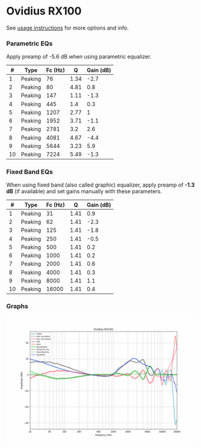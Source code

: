 # Ovidius RX100
See [usage instructions](https://github.com/jaakkopasanen/AutoEq#usage) for more options and info.

### Parametric EQs
Apply preamp of -5.6 dB when using parametric equalizer.

|   # | Type    |   Fc (Hz) |    Q |   Gain (dB) |
|-----|---------|-----------|------|-------------|
|   1 | Peaking |        76 | 1.34 |        -2.7 |
|   2 | Peaking |        80 | 4.81 |         0.8 |
|   3 | Peaking |       147 | 1.11 |        -1.3 |
|   4 | Peaking |       445 | 1.4  |         0.3 |
|   5 | Peaking |      1207 | 2.77 |         1   |
|   6 | Peaking |      1952 | 3.71 |        -1.1 |
|   7 | Peaking |      2781 | 3.2  |         2.6 |
|   8 | Peaking |      4081 | 4.67 |        -4.4 |
|   9 | Peaking |      5644 | 3.23 |         5.9 |
|  10 | Peaking |      7224 | 5.49 |        -1.3 |

### Fixed Band EQs
When using fixed band (also called graphic) equalizer, apply preamp of **-1.3 dB** (if available) and set gains manually with these parameters.

|   # | Type    |   Fc (Hz) |    Q |   Gain (dB) |
|-----|---------|-----------|------|-------------|
|   1 | Peaking |        31 | 1.41 |         0.9 |
|   2 | Peaking |        62 | 1.41 |        -2.3 |
|   3 | Peaking |       125 | 1.41 |        -1.8 |
|   4 | Peaking |       250 | 1.41 |        -0.5 |
|   5 | Peaking |       500 | 1.41 |         0.2 |
|   6 | Peaking |      1000 | 1.41 |         0.2 |
|   7 | Peaking |      2000 | 1.41 |         0.6 |
|   8 | Peaking |      4000 | 1.41 |         0.3 |
|   9 | Peaking |      8000 | 1.41 |         1.1 |
|  10 | Peaking |     16000 | 1.41 |         0.4 |

### Graphs
![](./Ovidius%20RX100.png)
